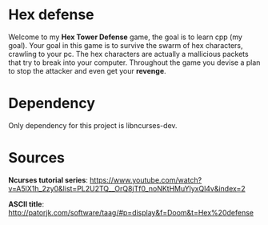 # Hex defense

Welcome to my **Hex Tower Defense** game, the goal is to learn cpp (my goal).
Your goal in this game is to survive the swarm of hex characters, crawling to your pc.
The hex characters are actually a mallicious packets that try to break into your computer.
Throughout the game you devise a plan to stop the attacker and even get your **revenge**.

# Dependency

Only dependency for this project is libncurses-dev.

# Sources

**Ncurses tutorial series**:
https://www.youtube.com/watch?v=A5lX1h_2zy0&list=PL2U2TQ__OrQ8jTf0_noNKtHMuYlyxQl4v&index=2

**ASCII title**:
http://patorjk.com/software/taag/#p=display&f=Doom&t=Hex%20defense

